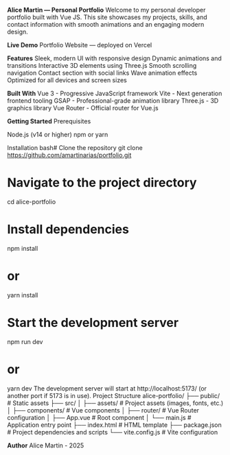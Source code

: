 **Alice Martin — Personal Portfolio**
Welcome to my personal developer portfolio built with Vue JS. This site showcases my projects, skills, and contact information with smooth animations and an engaging modern design.

**Live Demo**
Portfolio Website — deployed on Vercel

**Features**
Sleek, modern UI with responsive design
Dynamic animations and transitions
Interactive 3D elements using Three.js
Smooth scrolling navigation
Contact section with social links
Wave animation effects
Optimized for all devices and screen sizes

**Built With**
Vue 3 - Progressive JavaScript framework
Vite - Next generation frontend tooling
GSAP - Professional-grade animation library
Three.js - 3D graphics library
Vue Router - Official router for Vue.js

**Getting Started**
Prerequisites

Node.js (v14 or higher)
npm or yarn

Installation
bash# Clone the repository
git clone https://github.com/amartinarias/portfolio.git

# Navigate to the project directory
cd alice-portfolio

# Install dependencies
npm install
# or
yarn install

# Start the development server
npm run dev
# or
yarn dev
The development server will start at http://localhost:5173/ (or another port if 5173 is in use).
Project Structure
alice-portfolio/
├── public/             # Static assets
├── src/
│   ├── assets/         # Project assets (images, fonts, etc.)
│   ├── components/     # Vue components
│   ├── router/         # Vue Router configuration
│   ├── App.vue         # Root component
│   └── main.js         # Application entry point
├── index.html          # HTML template
├── package.json        # Project dependencies and scripts
└── vite.config.js      # Vite configuration

**Author**
Alice Martin - 2025
